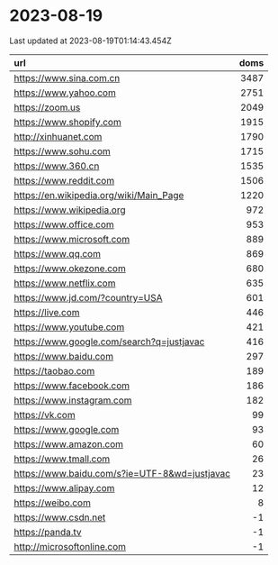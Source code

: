# 2023-08-19

<!-- BEGIN -->
Last updated at 2023-08-19T01:14:43.454Z

url | doms
:- | -:
https://www.sina.com.cn | 3487
https://www.yahoo.com | 2751
https://zoom.us | 2049
https://www.shopify.com | 1915
http://xinhuanet.com | 1790
https://www.sohu.com | 1715
https://www.360.cn | 1535
https://www.reddit.com | 1506
https://en.wikipedia.org/wiki/Main_Page | 1220
https://www.wikipedia.org | 972
https://www.office.com | 953
https://www.microsoft.com | 889
https://www.qq.com | 869
https://www.okezone.com | 680
https://www.netflix.com | 635
https://www.jd.com/?country=USA | 601
https://live.com | 446
https://www.youtube.com | 421
https://www.google.com/search?q=justjavac | 416
https://www.baidu.com | 297
https://taobao.com | 189
https://www.facebook.com | 186
https://www.instagram.com | 182
https://vk.com | 99
https://www.google.com | 93
https://www.amazon.com | 60
https://www.tmall.com | 26
https://www.baidu.com/s?ie=UTF-8&wd=justjavac | 23
https://www.alipay.com | 12
https://weibo.com | 8
https://www.csdn.net | -1
https://panda.tv | -1
http://microsoftonline.com | -1
<!-- END -->
